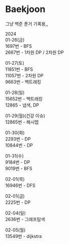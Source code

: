 # Baekjoon
그냥 백준 푼거 기록용,,

2024  
01-26(금)  
1697번 - BFS  
2667번 - 1차원 DP / 2차원 DP

01-27(토)  
11851번 - BFS    
11057번 - 2차원 DP  
9663번 - 백트래킹  

01-28(일)  
15652번 - 백트래킹  
12865 - 냅색, DP  

01-29(월)(건강 이슈)  
12865번 - 해시맵  

01-30(화)  
2293번 - DP  
10844번 - DP  

01-31(수)  
9184번 - DP  
9019번 - BFS  
  
02-01(목)  
16946번 - DFS  
  
02-01(금)  
2225번 - DP  
  
02-04(일)  
2636번 - 그래프탐색  

02-05(월)  
13549번 - dijkstra  
